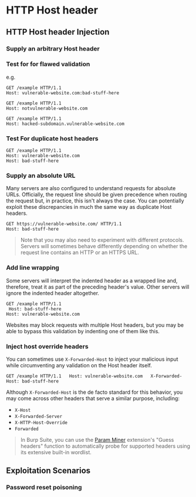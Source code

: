 # HTTP Host header
## HTTP Host header Injection
### Supply an arbitrary Host header
### Test for  for flawed validation
e.g. 
```
GET /example HTTP/1.1  
Host: vulnerable-website.com:bad-stuff-here
```

```
GET /example HTTP/1.1  
Host: notvulnerable-website.com
```

```
GET /example HTTP/1.1  
Host: hacked-subdomain.vulnerable-website.com
```
### Test For duplicate host headers
```
GET /example HTTP/1.1  
Host: vulnerable-website.com  
Host: bad-stuff-here
```
### Supply an absolute URL
Many servers are also configured to understand requests for absolute URLs. Officially, the request line should be given precedence when routing the request but, in practice, this isn't always the case. You can potentially exploit these discrepancies in much the same way as duplicate Host headers.
```
GET https://vulnerable-website.com/ HTTP/1.1  
Host: bad-stuff-here
```
> Note that you may also need to experiment with different protocols. Servers will sometimes behave differently depending on whether the request line contains an HTTP or an HTTPS URL.

### Add line wrapping
Some servers will interpret the indented header as a wrapped line and, therefore, treat it as part of the preceding header's value. Other servers will ignore the indented header altogether.
```
GET /example HTTP/1.1  
 Host: bad-stuff-here  
Host: vulnerable-website.com
```
Websites may block requests with multiple Host headers, but you may be able to bypass this validation by indenting one of them like this.

### Inject host override headers
You can sometimes use `X-Forwarded-Host` to inject your malicious input while circumventing any validation on the Host header itself.

`GET /example HTTP/1.1  
Host: vulnerable-website.com  
X-Forwarded-Host: bad-stuff-here`

Although `X-Forwarded-Host` is the de facto standard for this behavior, you may come across other headers that serve a similar purpose, including:
-   `X-Host`
-   `X-Forwarded-Server`
-   `X-HTTP-Host-Override`
-   `Forwarded`

> In Burp Suite, you can use the [Param Miner](https://portswigger.net/bappstore/17d2949a985c4b7ca092728dba871943) extension's "Guess headers" function to automatically probe for supported headers using its extensive built-in wordlist.


## Exploitation Scenarios
### Password reset poisoning
